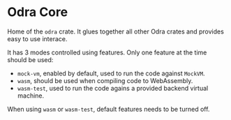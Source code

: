 # Odra Core

Home of the `odra` crate. It glues together all other Odra crates and provides easy to use interace.

It has 3 modes controlled using features. Only one feature at the time should be used:
- `mock-vm`, enabled by default, used to run the code against `MockVM`.
- `wasm`, should be used when compiling code to WebAssembly.
- `wasm-test`, used to run the code agains a provided backend virtual machine.

When using `wasm` or `wasm-test`, default features needs to be turned off.
